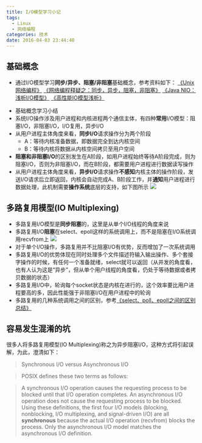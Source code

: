 ```yaml
---
title: I/O模型学习小记
tags:
  - Linux
  - 网络编程
categories: 技术
date: 2016-04-03 23:44:40
---
```

## 基础概念
* 通过I/O模型学习**同步/异步、阻塞/非阻塞**基础概念，参考资料如下：
[《Unix网络编程》](https://book.douban.com/subject/1500149/)
[《网络编程释疑之：同步，异步，阻塞，非阻塞》](http://yaocoder.blog.51cto.com/2668309/1308899)
[《Java NIO：浅析I/O模型》](http://www.cnblogs.com/dolphin0520/p/3916526.html)
[《高性能IO模型浅析》](http://www.cnblogs.com/fanzhidongyzby/p/4098546.html)

<!--more-->

* 基础概念学习小结
 * 系统I/O操作涉及用户进程和内核进程两个通信主体，有四种**常用**I/O模型：阻塞I/O，非阻塞I/O，I/O复用，异步I/O
  * 从用户进程主体角度来看，**同步I/O**请求操作分为两个阶段
     * A：等待内核准备数据，即数据完全到达内核空间
     * B：等待内核将数据从内核空间拷贝至用户空间
  * **阻塞和非阻塞I/O**的区别发生在A阶段，如用户进程始终等待A阶段完成，则为阻塞I/O，否则为非阻塞I/O，而在B阶段，都需要用户进程进行数据读写操作
  * 从用户进程主体角度来看，**异步I/O**请求操作**不感知**内核主体的操作阶段，发送I/O请求后立即返回，内核会自动完成A、B阶段工作，并**通知**用户进程进行数据处理，此机制需要**操作系统**底层的支持，如下图所示
![](http://7xshxx.com2.z0.glb.clouddn.com/IO_diff.jpg)

## 多路复用模型(IO Multiplexing)
  * 多路复用I/O模型是**同步阻塞**的，这里是从单个I/O线程的角度来说
  * 多路复用I/O**阻塞**在select、epoll这样的系统调用上，而不是阻塞在I/O系统调用recvfrom上
![](http://7xshxx.com2.z0.glb.clouddn.com/duolufuyong.jpg?imageView/2/w/700/)
  * 对于单个I/O操作，多路复用并不比阻塞I/O有优势，反而增加了一次系统调用
  * 多路复用I/O的优势体现在同时处理多个文件描述符输入输出操作、多个套接字操作的时候，有任何一个准备就绪，select就可以返回（从并发的角度看，也有人认为这是“异步”，但从单个用户线程的角度看，仍处于等待数据或者拷贝数据的状态）
  * 多路复用I/O中，轮询每个socket状态是内核在进行的，这个效率要比用户进程要高的多，因此性能强于非阻塞I/O在用户进程中的轮询
  * 多路复用的几种系统调用之间的区别，参考[《select、poll、epoll之间的区别总结》](http://www.cnblogs.com/Anker/p/3265058.html)


## 容易发生混淆的坑
很多人将多路复用模型(IO Multiplexing)称之为异步阻塞I/O，这种方式将引起误解，为此，澄清如下：
> Synchronous I/O versus Asynchronous I/O

>  POSIX defines these two terms as follows:

>  A synchronous I/O operation causes the requesting process to be blocked until that I/O operation completes.
An asynchronous I/O operation does not cause the requesting process to be blocked.
Using these definitions, the first four I/O models (blocking, nonblocking, I/O multiplexing, and signal-driven I/O) are all **synchronous** because the actual I/O operation (recvfrom) blocks the process. Only the asynchronous I/O model matches the asynchronous I/O definition.